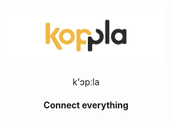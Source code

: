 <div align="center">
    <h2>
      <picture>
          <source media="(prefers-color-scheme: dark)" srcset="koppla-logo.png">
          <img alt="Pangolin Logo" src="koppla-logo-light.png" width="250">
        </picture>
    </h2>
</div>

<p align="center">k'ɔpːla</p>
<h4 align="center">Connect everything</h4>

